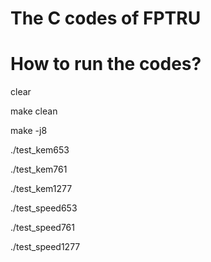 # The C codes of FPTRU

# How to run the codes?

clear

make clean

make -j8

./test_kem653

./test_kem761

./test_kem1277


./test_speed653

./test_speed761

./test_speed1277
